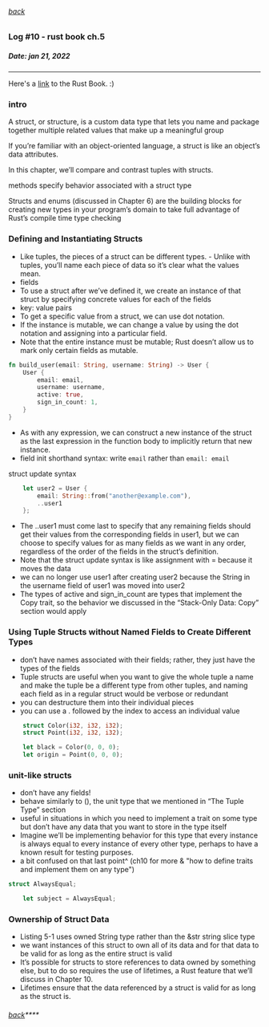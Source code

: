 ###### [back](./../README.md)

### Log #10 - rust book ch.5
##### Date: jan 21, 2022
-----------
Here's a [link](https://doc.rust-lang.org/book/) to the Rust Book. :)

### intro 

A struct, or structure, is a custom data type that lets you name and package together multiple related values that make up a meaningful group

If you’re familiar with an object-oriented language, a struct is like an object’s data attributes. 

In this chapter, we’ll compare and contrast tuples with structs.

methods specify behavior associated with a struct type

Structs and enums (discussed in Chapter 6) are the building blocks for creating new types in your program’s domain to take full advantage of Rust’s compile time type checking

### Defining and Instantiating Structs

- Like tuples, the pieces of a struct can be different types. - Unlike with tuples, you’ll name each piece of data so it’s clear what the values mean.
- fields
- To use a struct after we’ve defined it, we create an instance of that struct by specifying concrete values for each of the fields
- key: value pairs
- To get a specific value from a struct, we can use dot notation.
- If the instance is mutable, we can change a value by using the dot notation and assigning into a particular field.
- Note that the entire instance must be mutable; Rust doesn’t allow us to mark only certain fields as mutable. 

```rs
fn build_user(email: String, username: String) -> User {
    User {
        email: email,
        username: username,
        active: true,
        sign_in_count: 1,
    }
}
```

- As with any expression, we can construct a new instance of the struct as the last expression in the function body to implicitly return that new instance.
-  field init shorthand syntax:  write `email` rather than `email: email`


struct update syntax

```rs
    let user2 = User {
        email: String::from("another@example.com"),
        ..user1
    };
```
-  The ..user1 must come last to specify that any remaining fields should get their values from the corresponding fields in user1, but we can choose to specify values for as many fields as we want in any order, regardless of the order of the fields in the struct’s definition.
-  Note that the struct update syntax is like assignment with = because it moves the data
-  we can no longer use user1 after creating user2 because the String in the username field of user1 was moved into user2
-   The types of active and sign_in_count are types that implement the Copy trait, so the behavior we discussed in the “Stack-Only Data: Copy” section would apply

### Using Tuple Structs without Named Fields to Create Different Types

- don’t have names associated with their fields; rather, they just have the types of the fields
- Tuple structs are useful when you want to give the whole tuple a name and make the tuple be a different type from other tuples, and naming each field as in a regular struct would be verbose or redundant
- you can destructure them into their individual pieces
- you can use a . followed by the index to access an individual value

```rs
    struct Color(i32, i32, i32);
    struct Point(i32, i32, i32);

    let black = Color(0, 0, 0);
    let origin = Point(0, 0, 0);
```

### unit-like structs

- don’t have any fields! 
- behave similarly to (), the unit type that we mentioned in “The Tuple Type” section
- useful in situations in which you need to implement a trait on some type but don’t have any data that you want to store in the type itself
- Imagine we’ll be implementing behavior for this type that every instance is always equal to every instance of every other type, perhaps to have a known result for testing purposes. 
- a bit confused on that last point^ (ch10 for more & "how to define traits and implement them on any type")

```rs
struct AlwaysEqual;

    let subject = AlwaysEqual;
```

### Ownership of Struct Data

- Listing 5-1 uses owned String type rather than the &str string slice type
- we want instances of this struct to own all of its data and for that data to be valid for as long as the entire struct is valid
- It’s possible for structs to store references to data owned by something else, but to do so requires the use of lifetimes, a Rust feature that we’ll discuss in Chapter 10. 
- Lifetimes ensure that the data referenced by a struct is valid for as long as the struct is. 

###### [back](./../README.md)****
